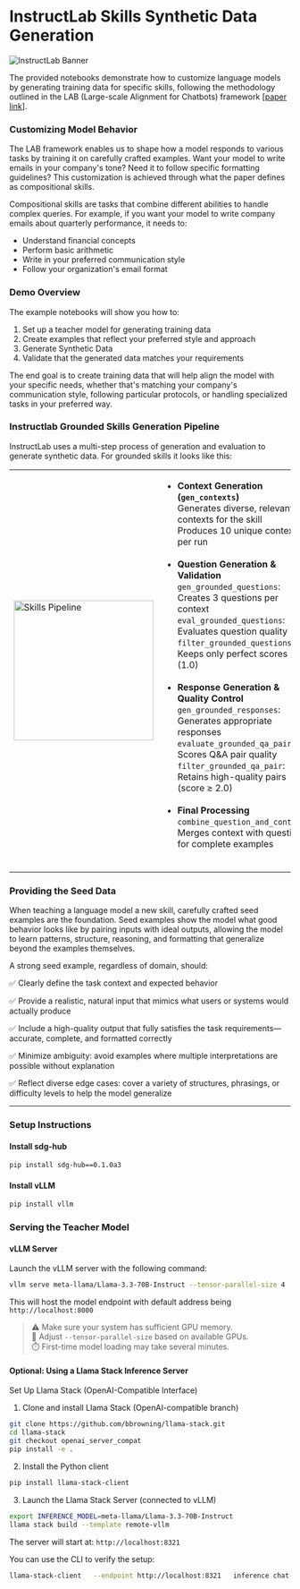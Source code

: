 # InstructLab Skills Synthetic Data Generation

![InstructLab Banner](../../../assets/imgs/instructlab-banner.png)

The provided notebooks demonstrate how to customize language models by generating training data for specific skills, following the methodology outlined in the LAB (Large-scale Alignment for Chatbots) framework [[paper link](https://arxiv.org/pdf/2403.01081)].

### Customizing Model Behavior

The LAB framework enables us to shape how a model responds to various tasks by training it on carefully crafted examples. Want your model to write emails in your company's tone? Need it to follow specific formatting guidelines? This customization is achieved through what the paper defines as compositional skills.

Compositional skills are tasks that combine different abilities to handle complex queries. For example, if you want your model to write company emails about quarterly performance, it needs to:
- Understand financial concepts
- Perform basic arithmetic
- Write in your preferred communication style
- Follow your organization's email format

### Demo Overview

The example notebooks will show you how to:
1. Set up a teacher model for generating training data
2. Create examples that reflect your preferred style and approach
3. Generate Synthetic Data
4. Validate that the generated data matches your requirements

The end goal is to create training data that will help align the model with your specific needs, whether that's matching your company's communication style, following particular protocols, or handling specialized tasks in your preferred way.

### Instructlab Grounded Skills Generation Pipeline 
InstructLab uses a multi-step process of generation and evaluation to generate synthetic data. For grounded skills it looks like this: 

<table>
<tr>
  <td>
    <img src="../../../assets/imgs/IL_skills_pipeline.png" alt="Skills Pipeline" width="250">
  </td>
  <td>
    <ul>
      <li>
        <strong>Context Generation (<code>gen_contexts</code>)</strong><br>
        Generates diverse, relevant contexts for the skill<br>
        Produces 10 unique contexts per run<br><br>
      </li>
      <li>
        <strong>Question Generation & Validation</strong><br>
        <code>gen_grounded_questions</code>: Creates 3 questions per context<br>
        <code>eval_grounded_questions</code>: Evaluates question quality<br>
        <code>filter_grounded_questions</code>: Keeps only perfect scores (1.0)<br><br>
      </li>
      <li>
        <strong>Response Generation & Quality Control</strong><br>
        <code>gen_grounded_responses</code>: Generates appropriate responses<br>
        <code>evaluate_grounded_qa_pair</code>: Scores Q&A pair quality<br>
        <code>filter_grounded_qa_pair</code>: Retains high-quality pairs (score ≥ 2.0)<br><br>
      </li>
      <li>
        <strong>Final Processing</strong><br>
        <code>combine_question_and_context</code>: Merges context with questions for complete examples<br><br>
      </li>
    </ul>
  </td>
</tr>
</table>

### Providing the Seed Data

When teaching a language model a new skill, carefully crafted seed examples are the foundation. Seed examples show the model what good behavior looks like by pairing inputs with ideal outputs, allowing the model to learn patterns, structure, reasoning, and formatting that generalize beyond the examples themselves.

A strong seed example, regardless of domain, should:

✅ Clearly define the task context and expected behavior

✅ Provide a realistic, natural input that mimics what users or systems would actually produce

✅ Include a high-quality output that fully satisfies the task requirements—accurate, complete, and formatted correctly

✅ Minimize ambiguity: avoid examples where multiple interpretations are possible without explanation

✅ Reflect diverse edge cases: cover a variety of structures, phrasings, or difficulty levels to help the model generalize



---

### Setup Instructions

#### Install sdg-hub

```bash 
pip install sdg-hub==0.1.0a3
```

#### Install vLLM

```bash 
pip install vllm
```

### Serving the Teacher Model

#### vLLM Server

Launch the vLLM server with the following command:

```bash
vllm serve meta-llama/Llama-3.3-70B-Instruct --tensor-parallel-size 4
```

This will host the model endpoint with default address being `http://localhost:8000`

> ⚠️ Make sure your system has sufficient GPU memory.  
> 🔧 Adjust `--tensor-parallel-size` based on available GPUs.  
> ⏱️ First-time model loading may take several minutes.

#### Optional: Using a Llama Stack Inference Server

Set Up Llama Stack (OpenAI-Compatible Interface)

1. Clone and install Llama Stack (OpenAI-compatible branch)
```bash
git clone https://github.com/bbrowning/llama-stack.git
cd llama-stack
git checkout openai_server_compat
pip install -e .
```

2. Install the Python client
```bash
pip install llama-stack-client
```

3. Launch the Llama Stack Server (connected to vLLM)
```bash
export INFERENCE_MODEL=meta-llama/Llama-3.3-70B-Instruct
llama stack build --template remote-vllm
```

The server will start at: `http://localhost:8321`

You can use the CLI to verify the setup:

```bash
llama-stack-client   --endpoint http://localhost:8321   inference chat-completion   --model-id $INFERENCE_MODEL   --message "write a haiku about language models"
```